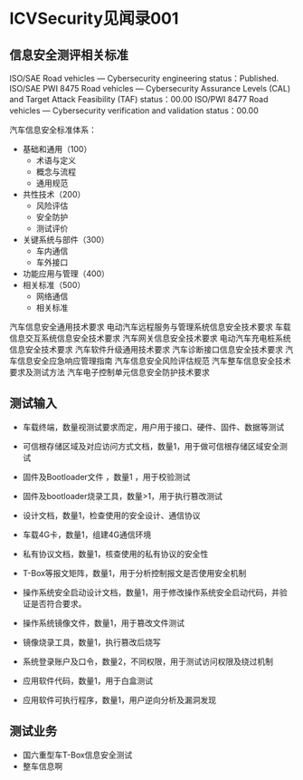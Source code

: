 # ICVSecurity见闻录001

## 信息安全测评相关标准
ISO/SAE Road vehicles — Cybersecurity engineering status：Published.
ISO/SAE PWI 8475 Road vehicles — Cybersecurity Assurance Levels (CAL) and Target Attack Feasibility (TAF) status：00.00
ISO/PWI 8477 Road vehicles — Cybersecurity verification and validation status：00.00



汽车信息安全标准体系：
- 基础和通用（100）
  - 术语与定义
  - 概念与流程
  - 通用规范
- 共性技术（200）
  - 风险评估
  - 安全防护
  - 测试评价
- 关键系统与部件（300）
  - 车内通信
  - 车外接口
- 功能应用与管理（400）
- 相关标准（500）
  - 网络通信
  - 相关标准


汽车信息安全通用技术要求
电动汽车远程服务与管理系统信息安全技术要求
车载信息交互系统信息安全技术要求
汽车网关信息安全技术要求
电动汽车充电桩系统信息安全技术要求
汽车软件升级通用技术要求
汽车诊断接口信息安全技术要求
汽车信息安全应急响应管理指南
汽车信息安全风险评估规范
汽车整车信息安全技术要求及测试方法
汽车电子控制单元信息安全防护技术要求

## 测试输入

- 车载终端，数量视测试要求而定，用户用于接口、硬件、固件、数据等测试
- 可信根存储区域及对应访问方式文档，数量1，用于做可信根存储区域安全测试
- 固件及Bootloader文件 ，数量1 ，用于校验测试
- 固件及bootloader烧录工具，数量>1，用于执行篡改测试
- 设计文档，数量1，检查使用的安全设计、通信协议
- 车载4G卡，数量1，组建4G通信环境

- 私有协议文档，数量1，核查使用的私有协议的安全性
- T-Box等报文矩阵，数量1，用于分析控制报文是否使用安全机制
- 操作系统安全启动设计文档，数量1，用于修改操作系统安全启动代码，并验证是否符合要求。
- 操作系统镜像文件，数量1，用于篡改文件测试
- 镜像烧录工具，数量1，执行篡改后烧写
- 系统登录账户及口令，数量2，不同权限，用于测试访问权限及绕过机制
- 应用软件代码，数量1，用于白盒测试
- 应用软件可执行程序，数量1，用户逆向分析及漏洞发现


## 测试业务
- 国六重型车T-Box信息安全测试
- 整车信息啊